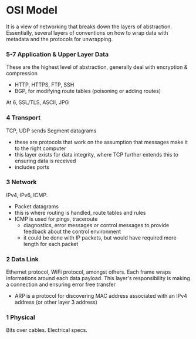# OSI Model
It is a view of networking that breaks down the layers of abstraction. Essentially, several layers of conventions on how to wrap data with metadata and the protocols for unwrapping.

### 5-7 Application & Upper Layer Data
These are the highest level of abstraction, generally deal with encryption & compression
- HTTP, HTTPS, FTP, SSH
- BGP, for modifying route tables (poisoning or adding routes)

At 6, SSL/TLS, ASCII, JPG

### 4 Transport
TCP, UDP sends Segment datagrams
- these are protocols that work on the assumption that messages make it to the right computer
- this layer exists for data integrity, where TCP further extends this to ensuring data is received
- includes ports

### 3 Network
IPv4, IPv6, ICMP.
- Packet datagrams
- this is where routing is handled, route tables and rules
- ICMP is used for pings, traceroute
  - diagnostics, error messages or control messages to provide feedback about the control environment
  - it could be done with IP packets, but would have required more length for each packet

### 2 Data Link
Ethernet protocol, WiFi protocol, amongst others. Each frame wraps informations around each data payload. This layer's responsibility is making a connection and ensuring error free transfer
- ARP is a protocol for discovering MAC address associated with an IPv4 address (or other layer 3 address)

### 1 Physical
Bits over cables. Electrical specs.
